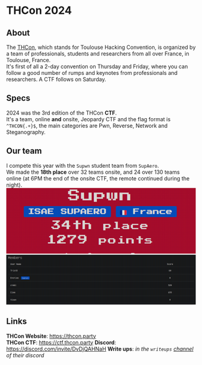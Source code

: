 
# THCon 2024
## About
The [THCon](https://thcon.party/), which stands for Toulouse Hacking Convention, is organized by a team of professionals, students and researchers from all over France, in Toulouse, France.  
It's first of all a 2-day convention on Thursday and Friday, where you can follow a good number of rumps and keynotes from professionals and researchers. A CTF follows on Saturday.

## Specs
2024 was the 3rd edition of the THCon **CTF**.  
It's a team, online **and** onsite, Jeopardy CTF and the flag format is `^THCON{.+}$`, the main categories are Pwn, Reverse, Network and Steganography.

## Our team
I compete this year with the `Supwn` student team from `SupAero`.  
We made the **18th place** over 32 teams onsite, and 24 over 130 teams online (at 6PM the end of the onsite CTF, the remote continued during the night).
![](../images/THCon-2024/Supwn_results.png)
![](../images/THCon-2024/Supwn_team.png)

## Links
**THCon Website**: https://thcon.party  
**THCon CTF**: https://ctf.thcon.party
**Discord**: https://discord.com/invite/DvDjQAHNaH
**Write ups**: *in the `writeups` [channel](https://discordapp.com/channels/817478318865121382/1226135501862473738) of their discord*  
